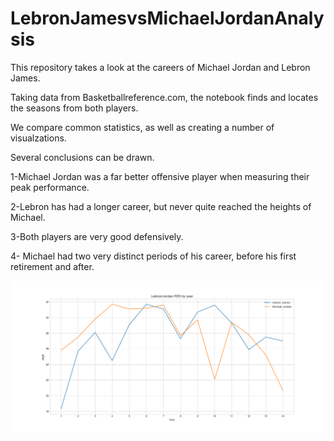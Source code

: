 # LebronJamesvsMichaelJordanAnalysis


This repository takes a look at the careers of Michael Jordan and Lebron James. 

Taking data from Basketballreference.com, the notebook finds and locates the seasons from both players. 

We compare common statistics, as well as creating a number of visualzations. 

Several conclusions can be drawn. 

1-Michael Jordan was a far better offensive player when measuring their peak performance. 


2-Lebron has had a longer career, but never quite reached the heights of Michael. 


3-Both players are very good defensively.


4- Michael had two very distinct periods of his career, before his first retirement and after. 

![Alt text](Images/PER_14years.PNG?raw=true "Optional Title")
